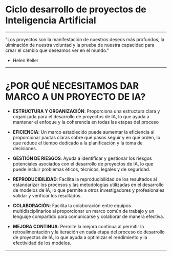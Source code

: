 # Ciclo desarrollo de proyectos de Inteligencia Artificial


---

"Los proyectos son la manifestación de nuestros deseos más profundos, la ulminación de nuestra voluntad y la prueba de nuestra capacidad para crear el cambio que deseamos ver en el mundo."

- Helen Keller

---

# ¿POR QUÉ NECESITAMOS DAR MARCO A UN PROYECTO DE IA?

- **ESTRUCTURA Y ORGANIZACIÓN**: Proporciona una estructura clara y organizada para el desarrollo de proyectos de IA, lo que ayuda a mantener el enfoque y la
coherencia en todas las etapas del proceso

- **EFICIENCIA**: Un marco establecido puede aumentar la eficiencia al proporcionar pautas claras sobre qué pasos seguir y en qué orden, lo que reduce el tiempo dedicado a la planificación y la toma de decisiones.

- **GESTIÓN DE RIESGOS**: Ayuda a identificar y gestionar los riesgos potenciales asociados con el desarrollo de proyectos de IA, lo que puede incluir problemas éticos, técnicos, legales y de seguridad.

- **REPRODUCIBILIDAD**: Facilita la reproducibilidad de los resultados al estandarizar los procesos y las metodologías utilizadas en el desarrollo de
modelos de IA, lo que permite a otros investigadores y profesionales validar y verificar los resultados.

- **COLABORACIÓN**: Facilita la colaboración entre equipos multidisciplinarios al proporcionar un marco común de trabajo y un lenguaje compartido para comunicarse y
colaborar de manera efectiva.

- **MEJORA CONTINUA**: Permite la mejora continua al permitir la retroalimentación y la iteración en cada etapa del proceso de desarrollo de proyectos de IA, lo que ayuda a optimizar el rendimiento y la efectividad de los
modelos.

---